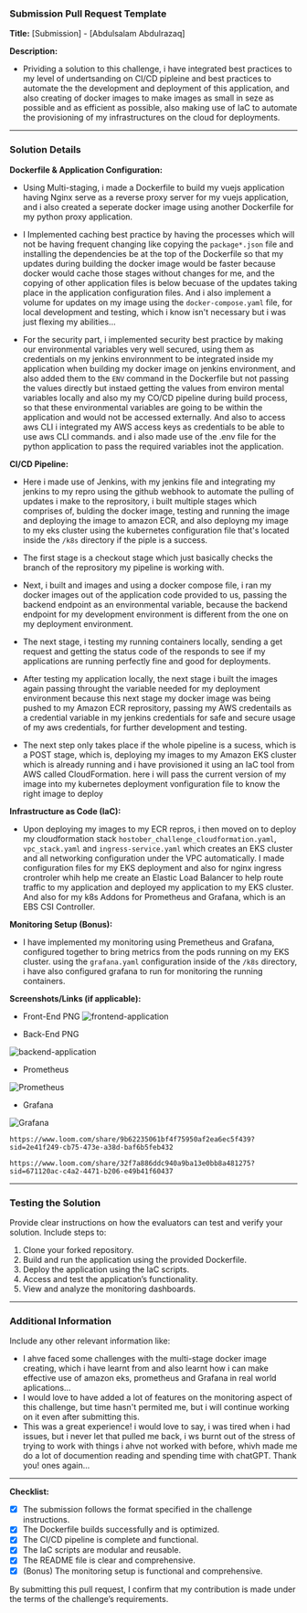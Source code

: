 ### Submission Pull Request Template

**Title:** [Submission] - [Abdulsalam Abdulrazaq]

**Description:**

- Prividing a solution to this challenge, i have integrated best practices to my level of undertsanding on CI/CD pipleine and best practices to automate the the development and deployment of this application, and also creating of docker images to make images as small in seze as possible and as efficient as possible, also making use of IaC to automate the provisioning of my infrastructures on the cloud for deployments.

---

### Solution Details

**Dockerfile & Application Configuration:**
- Using Multi-staging, i made a Dockerfile to build my vuejs application having Nginx serve as a reverse proxy server for my vuejs application, and i also created a seperate docker image using another Dockerfile for my python proxy application.

- I Implemented caching best practice by having the processes which will not be having frequent changing like copying the `package*.json` file and installing the dependencies be at the top of the Dockerfile so that my updates during building the docker image would be faster because docker would cache those stages without changes for me, and the copying of other application files is below becuase of the updates taking place in the application configuration files. And i also implement a volume for updates on my image using the `docker-compose.yaml` file, for local development and testing, which i know isn't necessary but i was just flexing my abilities...

- For the security part, i implemented security best practice by making our environmental variables very well secured, using them as credentials on my jenkins environnment to be integrated inside my application when building my docker image on jenkins environment, and also added them to the `ENV` command in the Dockerfile but not passing the values directly but instaed getting the values from environ mental variables locally and also my my CO/CD pipeline during build process, so that these environmental variables are going to be within the application and would not be accessed externally. And also to access aws CLI i integrated my AWS access keys as credentials to be able to use aws CLI commands. and i also made use of the .env file for the python application to pass the required variables inot the application.

**CI/CD Pipeline:**
- Here i made use of Jenkins, with my jenkins file and integrating my jenkins to my repro using the github webhook to automate the pulling of updates i make to the reprository, i built multiple stages which comprises of, bulding the docker image, testing and running the image and deploying the image to amazon ECR, and also deployng my image to my eks cluster using the kubernetes configuration file that's located inside the `/k8s` directory if the piple is a success.

- The first stage is a checkout stage which just basically checks the branch of the reprository my pipeline is working with.

- Next, i built and images and using a docker compose file, i ran my docker images out of the application code provided to us, passing the backend endpoint as an environmental variable, because the backend endpoint for my development environment is different from the one on my deployment environment.

- The next stage, i testing my running containers locally, sending a get request and getting the status code of the responds to see if my applications are running perfectly fine and good for deployments.

- After testing my application locally, the next stage i built the images again passing throught the variable needed for my deployment environment because this next stage my docker image was being pushed to my Amazon ECR reprository, passing my AWS credentails as a credential variable in my jenkins credentials for safe and secure usage of my aws credentials, for further development and testing.

- The next step only takes place if the whole pipeline is a sucess, which is a POST stage, which is, deploying my images to my Amazon EKS cluster which is already running and i have provisioned it using an IaC tool from AWS called CloudFormation. here i will pass the current version of my image into my kubernetes deployment vonfiguration file to know the right image to deploy

**Infrastructure as Code (IaC):**
- Upon deploying my images to my ECR repros, i then moved on to deploy my cloudformation stack `hostober_challenge_cloudformation.yaml`, `vpc_stack.yaml` and  `ingress-service.yaml`  which creates an EKS cluster and all networking configuration under the VPC automatically. I made configuration files for my EKS deployment and also for nginx ingress crontroler whih help me create an Elastic Load Balancer to help route traffic to my application and deployed my application to my EKS cluster. And also for my k8s Addons for Prometheus and Grafana, which is an EBS CSI Controller.

**Monitoring Setup (Bonus):**
- I have implemented my monitoring using Premetheus and Grafana, configured together to bring metrics from the pods running on my EKS cluster. using the `grafana.yaml` configuration inside of the `/k8s` directory, i have also configured grafana to run for monitoring the running containers.

**Screenshots/Links (if applicable):**
- Front-End PNG
![frontend-application](<Screenshot from 2023-11-06 22-10-09.png>)

- Back-End PNG

![backend-application](<Screenshot from 2023-11-06 22-10-29.png>)

- Prometheus

![Prometheus](<Screenshot from 2023-11-06 22-10-02.png>)

- Grafana 

![Grafana](<Screenshot from 2023-11-06 22-09-53.png>)


`https://www.loom.com/share/9b62235061bf4f75950af2ea6ec5f439?sid=2e41f249-cb75-473e-a38d-baf6b5feb432`

`https://www.loom.com/share/32f7a886ddc940a9ba13e0bb8a481275?sid=671120ac-c4a2-4471-b206-e49b41f60437`


---

### Testing the Solution

Provide clear instructions on how the evaluators can test and verify your solution. Include steps to:

1. Clone your forked repository.
2. Build and run the application using the provided Dockerfile.
3. Deploy the application using the IaC scripts.
4. Access and test the application’s functionality.
5. View and analyze the monitoring dashboards.

---

### Additional Information

Include any other relevant information like:
- I ahve faced some challenges with the multi-stage docker image creating, which i have learnt from and also learnt how i can make effective use of amazon eks, prometheus and Grafana in real world aplications...
- I would love to have added a lot of features on the monitoring aspect of this challenge, but time hasn't permited me, but i will continue working on it even after submitting this.
- This was a great experience! i would love to say, i was tired when i had issues, but i never let that pulled me back, i ws burnt out of the stress of trying to work with things i ahve not worked with before, whivh made me do a lot of documention reading and spending time with chatGPT. Thank you! ones again...

---

**Checklist:**
- [x] The submission follows the format specified in the challenge instructions.
- [x] The Dockerfile builds successfully and is optimized.
- [x] The CI/CD pipeline is complete and functional.
- [x] The IaC scripts are modular and reusable.
- [x] The README file is clear and comprehensive.
- [x] (Bonus) The monitoring setup is functional and comprehensive.

By submitting this pull request, I confirm that my contribution is made under the terms of the challenge’s requirements.
